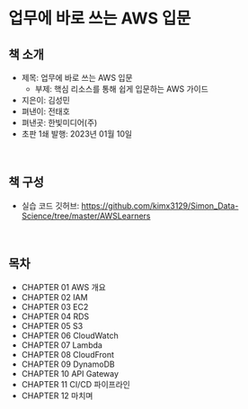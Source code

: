 # 업무에 바로 쓰는 AWS 입문

## 책 소개

 - 제목: 업무에 바로 쓰는 AWS 입문
    - 부제: 핵심 리소스를 통해 쉽게 입문하는 AWS 가이드
 - 지은이: 김성민
 - 펴낸이: 전태호
 - 펴낸곳: 한빛미디어(주)
 - 초판 1쇄 발행: 2023년 01월 10일

<br/>

## 책 구성

 - 실습 코드 깃허브: https://github.com/kimx3129/Simon_Data-Science/tree/master/AWSLearners

<br/>


## 목차

 - CHAPTER 01 AWS 개요
 - CHAPTER 02 IAM
 - CHAPTER 03 EC2
 - CHAPTER 04 RDS
 - CHAPTER 05 S3
 - CHAPTER 06 CloudWatch
 - CHAPTER 07 Lambda
 - CHAPTER 08 CloudFront
 - CHAPTER 09 DynamoDB
 - CHAPTER 10 API Gateway
 - CHAPTER 11 CI/CD 파이프라인
 - CHAPTER 12 마치며

